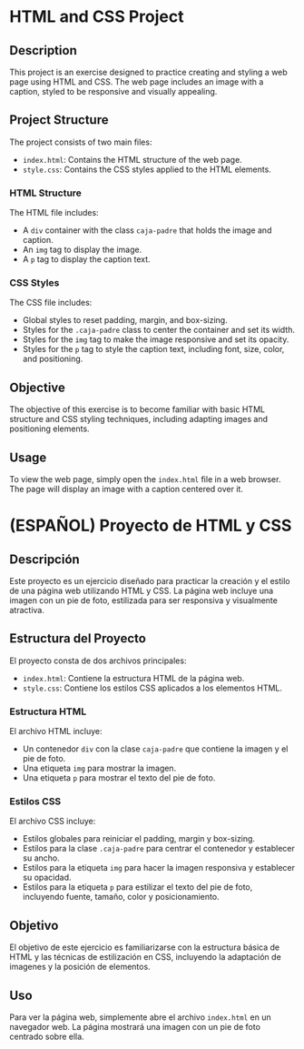 # HTML and CSS Project

## Description

This project is an exercise designed to practice creating and styling a web page using HTML and CSS. The web page includes an image with a caption, styled to be responsive and visually appealing.

## Project Structure

The project consists of two main files:

- `index.html`: Contains the HTML structure of the web page.
- `style.css`: Contains the CSS styles applied to the HTML elements.

### HTML Structure

The HTML file includes:

- A `div` container with the class `caja-padre` that holds the image and caption.
- An `img` tag to display the image.
- A `p` tag to display the caption text.

### CSS Styles

The CSS file includes:

- Global styles to reset padding, margin, and box-sizing.
- Styles for the `.caja-padre` class to center the container and set its width.
- Styles for the `img` tag to make the image responsive and set its opacity.
- Styles for the `p` tag to style the caption text, including font, size, color, and positioning.

## Objective

The objective of this exercise is to become familiar with basic HTML structure and CSS styling techniques, including adapting images and positioning elements.

## Usage

To view the web page, simply open the `index.html` file in a web browser. The page will display an image with a caption centered over it.

# (ESPAÑOL) Proyecto de HTML y CSS

## Descripción

Este proyecto es un ejercicio diseñado para practicar la creación y el estilo de una página web utilizando HTML y CSS. La página web incluye una imagen con un pie de foto, estilizada para ser responsiva y visualmente atractiva.

## Estructura del Proyecto

El proyecto consta de dos archivos principales:

- `index.html`: Contiene la estructura HTML de la página web.
- `style.css`: Contiene los estilos CSS aplicados a los elementos HTML.

### Estructura HTML

El archivo HTML incluye:

- Un contenedor `div` con la clase `caja-padre` que contiene la imagen y el pie de foto.
- Una etiqueta `img` para mostrar la imagen.
- Una etiqueta `p` para mostrar el texto del pie de foto.

### Estilos CSS

El archivo CSS incluye:

- Estilos globales para reiniciar el padding, margin y box-sizing.
- Estilos para la clase `.caja-padre` para centrar el contenedor y establecer su ancho.
- Estilos para la etiqueta `img` para hacer la imagen responsiva y establecer su opacidad.
- Estilos para la etiqueta `p` para estilizar el texto del pie de foto, incluyendo fuente, tamaño, color y posicionamiento.

## Objetivo

El objetivo de este ejercicio es familiarizarse con la estructura básica de HTML y las técnicas de estilización en CSS, incluyendo la adaptación de imagenes y la posición de elementos.

## Uso

Para ver la página web, simplemente abre el archivo `index.html` en un navegador web. La página mostrará una imagen con un pie de foto centrado sobre ella.
